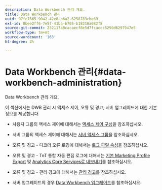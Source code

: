 ```yaml
---
description: Data Workbench 관리 개요.
title: Data Workbench 관리
uuid: 97fc7565-9042-42e8-b6a2-6258783cbe69
exl-id: 8bee2ff6-7e5f-41ba-b705-b18216a082f8
source-git-commit: 232117a8cacaecf8e5d7fcaccc5290d6297947e5
workflow-type: tm+mt
source-wordcount: '163'
ht-degree: 3%

---
```


# Data Workbench 관리{#data-workbench-administration}

Data Workbench 관리 개요.

이 섹션에서는 DWB 관리 시 액세스 제어, 오류 및 경고, 서버 업그레이드에 대한 기본 정보를 제공합니다.

* 사용자 그룹의 액세스 제어에 대해서는 [액세스 제어 구성](https://experienceleague.adobe.com/docs/data-workbench/using/server-admin-install/admin-dwb-server/access-control/c-config-acs-ctrl.html)을 참조하십시오.
* 서버 그룹의 액세스 제어에 대해서는 [서버 액세스 그룹](https://experienceleague.adobe.com/docs/data-workbench/using/server-admin-install/admin-dwb-server/access-control/c-undst-acc-lvls.html)을 참조하십시오.
* 오류 및 경고 - 디코더 오류 로깅에 대해서는 [로그 파일 속성](https://experienceleague.adobe.com/docs/data-workbench/using/dataset/log-proc-config-file/c-log-sources.html)을 참조하십시오.
* 오류 및 경고 - TnT 통합 자동 편집 로그에 대해서는 [기본 Marketing Profile Export](https://docs.adobe.com/help/en/data-workbench/using/client/export-data/dwb-crs-integration.html) 및 [Analytics Core Services로 내보내기](https://docs.adobe.com/help/en/data-workbench/using/client/export-data/dwb-crs-integration.html)를 참조하십시오.

* 오류 및 경고 - 관리 경고에 대해서는 [관리 경고](https://experienceleague.adobe.com/docs/data-workbench/using/server-admin-install/config-settings/c-admin-alts-cfg-stgs.html)를 참조하십시오.
* 서버 업그레이드의 경우 [Data Workbench 업그레이드](https://experienceleague.adobe.com/docs/data-workbench/using/install/upgrade-dwb/c-upgrd-ins.html)를 참조하십시오.
